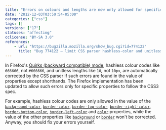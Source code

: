 ```yaml
---
title: "Errors on colours and lengths are now only allowed for specific properties"
date: "2012-12-03T03:50:54-05:00"
categories: ["css"]
tags: []
versions: ["17"]
statuses: "affecting"
cclicense: "BY-SA 3.0"
references:
    - url: "https://bugzilla.mozilla.org/show_bug.cgi?id=774122"
      title: "Bug 774122 – limit CSS parser hashless-color and unitless-length quirks to only the properties that need them"
---
```

In Firefox's [Quirks (backward compatible) mode](https://developer.mozilla.org/docs/Mozilla_Quirks_Mode_Behavior), hashless colour codes like `666666`, not `#666666`, and unitless lengths like `10`, not `10px`, are automatically corrected by the CSS parser if such errors are found in the value of properties except shorthands. The Firefox implementation has been updated to allow such errors only for specific properties to follow the CSS3 spec.

For example, hashless colour codes are only allowed in the value of the [`background-color`](https://developer.mozilla.org/docs/Web/CSS/background-color), [`border-color`](https://developer.mozilla.org/docs/Web/CSS/border-color), [`border-top-color`](https://developer.mozilla.org/docs/Web/CSS/border-top-color), [`border-right-color`](https://developer.mozilla.org/docs/Web/CSS/border-right-color), [`border-bottom-color`](https://developer.mozilla.org/docs/Web/CSS/border-bottom-color), [`border-left-color`](https://developer.mozilla.org/docs/Web/CSS/border-left-color) and [`color`](https://developer.mozilla.org/docs/Web/CSS/color) properties, while the value of the other properties like [`background`](https://developer.mozilla.org/docs/Web/CSS/background) or [`border`](https://developer.mozilla.org/docs/Web/CSS/border) won't be corrected. Anyway, you should fix your errors yourself.

